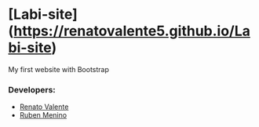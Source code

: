 # [Labi-site] (https://renatovalente5.github.io/Labi-site)

My first website with Bootstrap

### Developers:
- [Renato Valente](https://github.com/renatovalente5)
- [Ruben Menino](https://github.com/rubenmenino)
